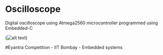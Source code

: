 # Oscilloscope
Digital oscilloscope using Atmega2560 microcontroller programmed using Embedded-C

(![alt text](https://drive.google.com/uc?export=view&id=1QGoHMdFz77fnH3nMlet5Fz6J9p0tQWvf))

#Eyantra Competition - IIT Bombay - Embedded systems
